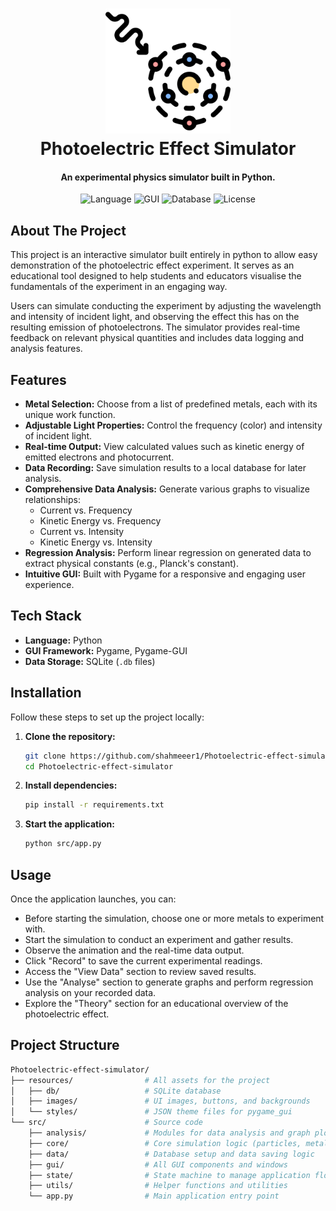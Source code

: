 <h1 align="center">
  <img src="https://github.com/shahmeeer1/Photoelectric-effect-simulator/blob/main/phet.png" width="200">
  <br>
  Photoelectric Effect Simulator
  <br>
</h1>

<h4 align="center">An experimental physics simulator built in Python</a>.</h4>

<p align="center">
  <img src="https://img.shields.io/badge/language-Python-blue.svg" alt="Language">
  <img src="https://img.shields.io/badge/GUI-Pygame-lightgrey.svg" alt="GUI">
  <img src="https://img.shields.io/badge/database-SQLite-blue.svg" alt="Database">
  <img src="https://img.shields.io/badge/license-MIT-green.svg" alt="License">
</p>

## About The Project

This project is an interactive simulator built entirely in python to allow easy demonstration of the photoelectric effect experiment.
It serves as an educational tool designed to help students and educators visualise the fundamentals of the experiment in an engaging way.

Users can simulate conducting the experiment by adjusting the wavelength and intensity of incident light, and observing the effect this has on the resulting emission of photoelectrons. The simulator provides real-time feedback on relevant physical quantities and includes data logging and analysis features.

## Features

*   **Metal Selection:** Choose from a list of predefined metals, each with its unique work function.
*   **Adjustable Light Properties:** Control the frequency (color) and intensity of incident light.
*   **Real-time Output:** View calculated values such as kinetic energy of emitted electrons and photocurrent.
*   **Data Recording:** Save simulation results to a local database for later analysis.
*   **Comprehensive Data Analysis:** Generate various graphs to visualize relationships:
    *   Current vs. Frequency
    *   Kinetic Energy vs. Frequency
    *   Current vs. Intensity
    *   Kinetic Energy vs. Intensity
*   **Regression Analysis:** Perform linear regression on generated data to extract physical constants (e.g., Planck's constant).
*   **Intuitive GUI:** Built with Pygame for a responsive and engaging user experience.

## Tech Stack

*   **Language:** Python
*   **GUI Framework:** Pygame, Pygame-GUI
*   **Data Storage:** SQLite (`.db` files)

## Installation

Follow these steps to set up the project locally:

1.  **Clone the repository:**
    ```bash
    git clone https://github.com/shahmeeer1/Photoelectric-effect-simulator.git
    cd Photoelectric-effect-simulator
    ```

2.  **Install dependencies:**
    ```bash
    pip install -r requirements.txt
    ```

3.  **Start the application:**
    ```bash
    python src/app.py
    ```

## Usage

Once the application launches, you can:
*   Before starting the simulation, choose one or more metals to experiment with.
*   Start the simulation to conduct an experiment and gather results.
*   Observe the animation and the real-time data output.
*   Click "Record" to save the current experimental readings.
*   Access the "View Data" section to review saved results.
*   Use the "Analyse" section to generate graphs and perform regression analysis on your recorded data.
*   Explore the "Theory" section for an educational overview of the photoelectric effect.

## Project Structure
```bash
Photoelectric-effect-simulator/
├── resources/                # All assets for the project
│   ├── db/                   # SQLite database
│   ├── images/               # UI images, buttons, and backgrounds
│   └── styles/               # JSON theme files for pygame_gui
└── src/                      # Source code
    ├── analysis/             # Modules for data analysis and graph plotting
    ├── core/                 # Core simulation logic (particles, metals)
    ├── data/                 # Database setup and data saving logic
    ├── gui/                  # All GUI components and windows
    ├── state/                # State machine to manage application flow
    ├── utils/                # Helper functions and utilities
    └── app.py                # Main application entry point
```
